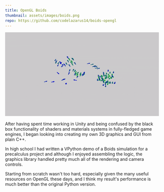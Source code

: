 ```yaml
---
title: OpenGL Boids
thumbnail: assets/images/boids.png
repo: https://github.com/codelazarus14/boids-opengl
---
```


![Looping GIF of the boids in action](../assets/images/boids.gif)

After having spent time working in Unity and being confused by the black box functionality of shaders and materials systems in fully-fledged game engines, I began looking into creating my own 3D graphics and GUI from plain C++.

In high school I had written a VPython demo of a Boids simulation for a precalculus project and although I enjoyed assembling the logic, the graphics library handled pretty much all of the rendering and camera controls. 

Starting from scratch wasn't too hard, especially given the many useful resources on OpenGL these days, and I think my result's performance is much better than the original Python version.